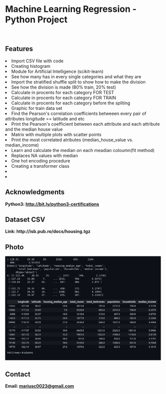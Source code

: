 <h1> Machine Learning Regression - Python Project</h1>
<br>
<h2>Features</h2>
<li>Import CSV file with code</li>
<li>Creating histogram</li>
<li>Module for Artificial Intelligence (scikit-learn)</li>
<li>See how many has in every single categories and what they are</li>
<li>Import the stratified shuffle split to show how to make the division</li>
<li>See how the division is made (80% train, 20% test)</li>
<li>Calculate in procents for each category FOR TEST</li>
<li>Calculate in procents for each category FOR TRAIN</li>
<li>Calculate in procents for each category before the spliting</li>
<li>Graphic for train data set</li>
<li>Find the Pearson's correlation coefficients betweeen every pair of attributes longitude == latitude and etc</li>
<li>Print the Pearson's coefficient between each attribute and each attribute and the median house value</li>
<li>Matrix with multiple plots with scatter points</li>
<li>Print the most correlated atributes (median_house_value vs. median_income)</li>
<li>Learn and calculate the median on each meadian coloumn(fit method)</li>
<li>Replaces NA values with median</li>
<li>One hot encoding procedure</li>
<li>Creating a transformer class</li>
<li> </li>
<li> </li>



<h2>Acknowledgments</h2>

<b> Python3: http://bit.ly/python3-certifications <b>
<br>

<h2>Dataset CSV</h2>
<b> Link: http://isb.pub.ro/docs/housing.tgz<b>
<br>

<h2>Photo</h2>
<img src="image.png">
<br>


<h2>Contact</h2>

<b> Email: mariusc0023@gmail.com </b>
